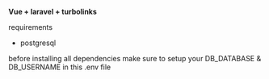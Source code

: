 **Vue + laravel + turbolinks**

requirements
- postgresql

before installing all dependencies make sure to setup your DB_DATABASE & DB_USERNAME in this .env file
